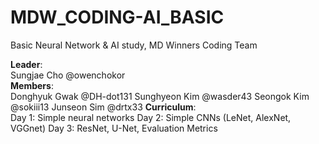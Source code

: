 # MDW_CODING-AI_BASIC
Basic Neural Network &amp; AI study, MD Winners Coding Team

**Leader**:  
Sungjae Cho @owenchokor  
**Members**:  
Donghyuk Gwak @DH-dot131
Sunghyeon Kim @wasder43
Seongok Kim @sokiii13
Junseon Sim @drtx33
**Curriculum**:  
Day 1: Simple neural networks
Day 2: Simple CNNs (LeNet, AlexNet, VGGnet)
Day 3: ResNet, U-Net, Evaluation Metrics
